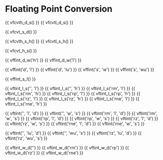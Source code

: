# Floating Point Conversion

{{ vfcvth_d_s() }}
{{ vfcvtl_d_s() }}

{{ vfcvt_s_d() }}

{{ vfcvth_s_h() }}
{{ vfcvtl_s_h() }}

{{ vfcvt_h_s() }}

{{ vffint_d_w('h') }}
{{ vffint_d_w('l') }}

{{ vffint('d', 'l') }}
{{ vffint('d', 'lu') }}
{{ vffint('s', 'w') }}
{{ vffint('s', 'wu') }}

{{ vffint_s_l() }}

{{ vftint_l_s('', 'l') }}
{{ vftint_l_s('', 'h') }}
{{ vftint_l_s('rm', 'l') }}
{{ vftint_l_s('rm', 'h') }}
{{ vftint_l_s('rp', 'l') }}
{{ vftint_l_s('rp', 'h') }}
{{ vftint_l_s('rz', 'l') }}
{{ vftint_l_s('rz', 'h') }}
{{ vftint_l_s('rne', 'l') }}
{{ vftint_l_s('rne', 'h') }}

{{ vftint('', 'l', 'd') }}
{{ vftint('', 'w', 's') }}
{{ vftint('rm', 'l', 'd') }}
{{ vftint('rm', 'w', 's') }}
{{ vftint('rp', 'l', 'd') }}
{{ vftint('rp', 'w', 's') }}
{{ vftint('rz', 'l', 'd') }}
{{ vftint('rz', 'w', 's') }}
{{ vftint('rne', 'l', 'd') }}
{{ vftint('rne', 'w', 's') }}

{{ vftint('', 'lu', 'd') }}
{{ vftint('', 'wu', 's') }}
{{ vftint('rz', 'lu', 'd') }}
{{ vftint('rz', 'wu', 's') }}

{{ vftint_w_d('') }}
{{ vftint_w_d('rm') }}
{{ vftint_w_d('rp') }}
{{ vftint_w_d('rz') }}
{{ vftint_w_d('rne') }}